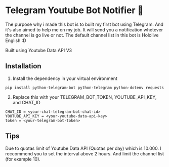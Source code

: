 # Telegram Youtube Bot Notifier 🤖
The purpose why i made this bot is to built my first bot using Telegram. And it's also aimed to help me on my job. It will send you a notification whetever the channel is go live or not. The default channel list in this bot is Hololive English :D

Built using Youtube Data API V3

## Installation

1. Install the dependency in your virtual environment
```
pip install python-telegram-bot python-telegram python-dotenv requests
```

2. Replace this with your TELEGRAM_BOT_TOKEN, YOUTUBE_API_KEY, and CHAT_ID
```
CHAT_ID = <your-chat-telegram-bot-chat-id>
YOUTUBE_API_KEY = <your-youtube-data-api-key>
token = <your-telegram-bot-token>
```

## Tips

Due to quotas limit of Youtube Data API (Quotas per day) which is 10.000. I reccommend you to set the interval above 2 hours. And limit the channel list (for example 10).
